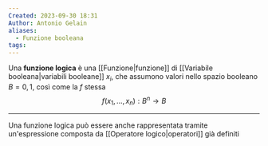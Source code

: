 ```yaml
---
Created: 2023-09-30 18:31
Author: Antonio Gelain
aliases:
  - Funzione booleana
tags:
---
```


Una **funzione logica** è una [[Funzione|funzione]] di [[Variabile booleana|variabili booleane]] $x_{i}$, che assumono valori nello spazio booleano $B = { 0 , 1 }$, così come la $f$ stessa
$$f(x_{1}, ..., x_{n}): B^{n} \rightarrow B$$

---

Una funzione logica può essere anche rappresentata tramite un'espressione composta da [[Operatore logico|operatori]] già definiti